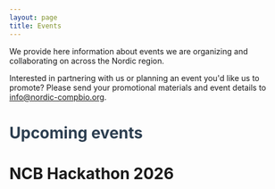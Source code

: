 ```yaml
---
layout: page
title: Events
---
```


We provide here information about events we are organizing and collaborating on across the Nordic region.


Interested in partnering with us or planning an event you'd like us to promote?
Please send your promotional materials and event details to info@nordic-compbio.org.​


<h1 style="font-size:28px; color:#2c3e50;">Upcoming events
</h1>

<h2 style="font-size:28px;">NCB Hackathon 2026​​</h2>